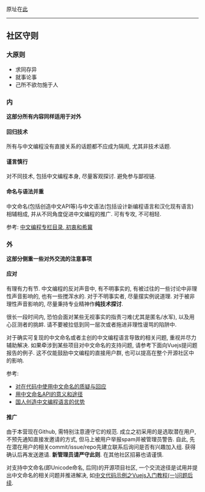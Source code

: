 
原址在[此](https://github.com/program-in-chinese/overview/blob/master/CODE_OF_CONDUCT.md)

----

## 社区守则

### 大原则
- 求同存异
- 就事论事
- 己所不欲勿施于人

### 内

**这部分所有内容同样适用于对外**

#### 回归技术

所有与中文编程没有直接关系的话题都不应成为隔阂, 尤其非技术话题.

#### 谨言慎行

对不同技术, 包括中文编程本身, 尽量客观探讨. 避免参与鄙视链.

#### 命名与语法并重

中文命名(包括创造中文API等)与中文语法(包括设计新编程语言和汉化现有语言)相辅相成, 并从不同角度促进中文编程的推广. 可有专攻, 不可相轻.

参考: [中文编程专栏目录, 初衷和希冀](https://zhuanlan.zhihu.com/p/30882225)

### 外

**这部分侧重一些对外交流的注意事项**

#### 应对

有理有力有节. 中文编程的反对声音中, 有不明事实的, 有被过往的一些讨论中非理性声音影响的, 也有一些搅浑水的. 对于不明事实者, 尽量摆实例说道理. 对于被非理性声音影响的, 尽量秉持专业精神作**纯技术探讨**. 

很长一段时间内, 恐怕会面对某些无视事实的指责刁难(尤其是匿名/水军), 以及用心叵测者的挑衅. 请不要被拉低到同一层次或者拖进非理性谩骂的陷阱中.

对于确实可复现的中文命名或者主创的中文编程语言导致的相关问题, 重视并尽力辅助解决. 如果牵涉到某些项目对中文命名的支持问题, 请参考下面向Vuejs提问题报告的例子. 这不仅能鼓励中文编程的直接用户群, 也可以提高在整个开源社区中的影响.

参考:
- [对在代码中使用中文命名的质疑与回应](https://zhuanlan.zhihu.com/p/30529835)
- [用中文命名API的意义和途径](https://zhuanlan.zhihu.com/p/30574064)
- [国人创造中文编程语言的优势](https://zhuanlan.zhihu.com/p/31162122)

#### 推广

由于本营现在Github, 需特别注意遵守它的规范. 成立之初采用的是选取潜在用户, 不预先通知直接发邀请的方式, 但马上被用户举报spam并被管理员警告. 自此, 先在潜在用户的相关commit/issue/repo先建立联系后询问是否有兴趣加入组. 获得确认后再发送邀请. **新管理员请严守此则**. 在其他社区招募也请谨慎.

对支持中文命名(即Unicode命名, 后同)的开源项目社区, 一个交流途径是试用并提出中文命名的相关问题并推进解决, 如[中文代码示例之Vuejs入门教程(一)问题后续](https://zhuanlan.zhihu.com/p/31253256).